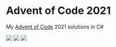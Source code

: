 # Advent of Code 2021

My [Advent of Code](https://adventofcode.com/2021) 2021 solutions in C#

![](https://img.shields.io/badge/day%20📅-8-blue) ![](https://img.shields.io/badge/stars%20⭐-15-yellow) ![](https://img.shields.io/badge/days%20completed-7-red)	
